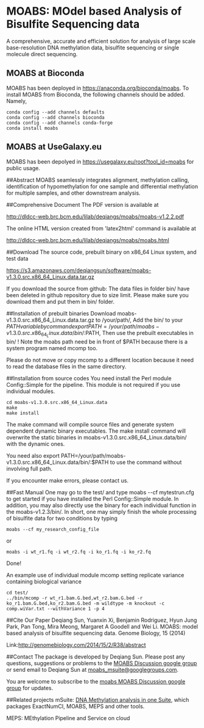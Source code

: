 # MOABS: MOdel based Analysis of Bisulfite Sequencing data
A comprehensive, accurate and efficient solution for analysis of large scale base-resolution DNA methylation data, bisulfite sequencing or single molecule direct sequencing.

## MOABS at Bioconda

MOABS has been deployed in https://anaconda.org/bioconda/moabs. To install MOABS from Bioconda, the following channels should be added. Namely,

```
conda config --add channels defaults
conda config --add channels bioconda
conda config --add channels conda-forge
conda install moabs
```

## MOABS at UseGalaxy.eu

MOABS has been depolyed in https://usegalaxy.eu/root?tool_id=moabs for public usage.

##Abstract
MOABS seamlessly integrates alignment, methylation calling, identification of hypomethylation for one sample and differential methylation for multiple samples, and other downstream analysis.

##Comprehensive Document
The PDF version is available at

http://dldcc-web.brc.bcm.edu/lilab/deqiangs/moabs/moabs-v1.2.2.pdf

The online HTML version created from 'latex2html' command is available at

http://dldcc-web.brc.bcm.edu/lilab/deqiangs/moabs/moabs.html

##Download
The source code, prebuilt binary on x86_64 Linux system, and test data

https://s3.amazonaws.com/deqiangsun/software/moabs-v1.3.0.src.x86_64_Linux.data.tar.gz

If you download the source from github: The data files in folder bin/ have been deleted in github repository due to size limit. Please make sure you download them and put them in bin/ folder.

##Installation of prebuilt binaries
Download moabs-v1.3.0.src.x86_64_Linux.data.tar.gz to /your/path/, Add the bin/ to your $PATH variable by command export PATH=/your/path/moabs-v1.3.0.src.x86_64_Linux.data/bin/:$PATH, Then use the prebuilt executables in bin/ ! Note the moabs path need be in front of $PATH because there is a system program named mcomp too.

Please do not move or copy mcomp to a different location because it need to read the database files in the same directory.

##Installation from source codes
You need install the Perl module Config::Simple for the pipeline. This module is not required if you use individual modules.
```
cd moabs-v1.3.0.src.x86_64_Linux.data
make
make install 
```
The make command will compile source files and generate system dependent dynamic binary executables. The make install command will overwrite the static binaries in moabs-v1.3.0.src.x86_64_Linux.data/bin/ with the dynamic ones.

You need also export PATH=/your/path/moabs-v1.3.0.src.x86_64_Linux.data/bin/:$PATH to use the command without involving full path.

If you encounter make errors, please contact us.

##Fast Manual
One may go to the test/ and type moabs --cf mytestrun.cfg to get started if you have installed the Perl Config::Simple module. In addition, you may also directly use the binary for each individual function in the moabs-v1.2.3/bin/. In short, one may simply finish the whole processing of bisulfite data for two conditions by typing
```
moabs --cf my_research_config_file
```
or
```
moabs -i wt_r1.fq -i wt_r2.fq -i ko_r1.fq -i ko_r2.fq
```
Done!

An example use of individual module mcomp setting replicate variance containing biological variance
```
cd test/
../bin/mcomp -r wt_r1.bam.G.bed,wt_r2.bam.G.bed -r ko_r1.bam.G.bed,ko_r2.bam.G.bed -m wildtype -m knockout -c comp.wiVar.txt --withVariance 1 -p 4 
```
##Cite Our Paper
Deqiang Sun, Yuanxin Xi, Benjamin Rodriguez, Hyun Jung Park, Pan Tong, Mira Meong, Margaret A Goodell and Wei Li. MOABS: model based analysis of bisulfite sequencing data. Genome Biology, 15 (2014)

Link:http://genomebiology.com/2014/15/2/R38/abstract

##Contact
The package is developed by Deqiang Sun. Please post any questions, suggestions or problems to the [MOABS Discussion google group](https://groups.google.com/d/forum/moabs_msuite) or send email to Deqiang Sun at moabs_msuite@googlegroups.com.

You are welcome to subscribe to the [moabs MOABS Discussion google group](https://groups.google.com/d/forum/moabs_msuite) for updates.

##Related projects
mSuite: [DNA Methylation analysis in one Suite](https://code.google.com/p/msuite/), which packages ExactNumCI, MOABS, MEPS and other tools.

MEPS: MEthylation Pipeline and Service on cloud

